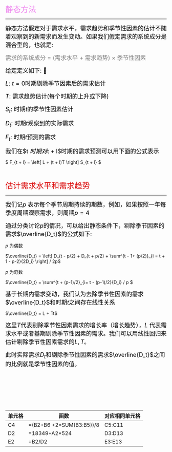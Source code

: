 <font color = violet size = 5>静态方法</font>

---

<font color = black size = 4>静态方法假定对于需求水平，需求趋势和季节性因素的估计不随着观察到的新需求而发生变动。如果我们假定需求的系统成分是混合型的，也就是: </font>

<font color = grey size = 4>需求的系统成分 = (需求水平 + 需求趋势) $\times$ 季节性因素 </font>

<font color = black size = 4>给定定义如下: 🤔</font>

<font color = black size = 4>$L$: $t = 0$时期剔除季节因素后的需求估计</font>

<font color = black size = 4>$T$: 需求趋势估计(每个时期的上升或下降)</font>

<font color = black size = 4>$S_t$: 时期$t$的季节性因素估计</font>

<font color = black size = 4>$D_t$: 时期$t$观察到的实际需求</font>

<font color = black size = 4>$F_t$: 时期$t$预测的需求</font>

<font color = black size = 4>我们在$t $时期对$t + l$时期的需求预测可以用下面的公式表示 </font>

$ F_{t + l} = \left[ L + (t + l)T \right] S_{t + l} $

<br>

<font color = Dark size = 5>估计需求水平和需求趋势</font>

---

<font color = black size = 4>我们记$p$ 表示每个季节周期持续的期数，例如，如果按照一年每季度周期观察需求，则周期$p = 4$</font>

<font color = black size = 4>通过分类讨论$p$的情况，可以给出静态条件下，剔除季节因素的需求$\overline{D_t}$的公式如下:</font>

$p$ 为偶数

$\overline{D_t} = \left[ D_{t - p/2} + D_{t + p/2} + \sum^{t - 1+ (p/2)}_{i = t + 1 - p-2}{2D_i} \right] / 2p$

$p$ 为奇数

$\overline{D_t} = \sum^{t + (p-1)/2}_{i= t - (p-1)/2}{D_i} / p $

<font color = black size = 4>基于长期内需求变动，我们认为去除季节性因素的需求$\overline{D_t}$和时期$t$之间存在线性关系</font>

$\overline{D_t} = L + Tt$

<font color = black size = 4>这里$T$代表剔除季节性因素需求的增长率（增长趋势），$L$ 代表需求水平或者基期剔除季节性因素的需求。我们可以用线性回归来估计剔除季节性因素需求的$L , T$。</font>

<font color = black size = 4>此时实际需求$D_t$和剔除季节性因素的需求$\overline{D_t}$之间的比例就是季节性因素的值。</font>



<br>
<br>
<br>
<br>
<br>
<br>

|  单元格   | 函数  | 对应相同单元格 |
|:---|------  | -----|
| C4  | =(B2+B6 +2*SUM(B3:B5))/8 | C5:C11 |
| D2 |=18349+A2*524|D3:D13 |
| E2  | =B2/D2 | E3:E13|


